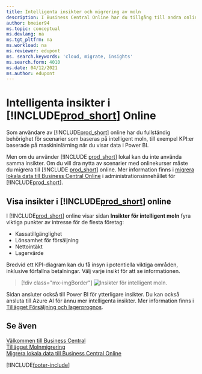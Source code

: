 ```yaml
---
title: Intelligenta insikter och migrering av moln
description: I Business Central Online har du tillgång till andra online-tjänster och du kan till exempel få smarta insikter som baseras på Azure AI. Läs vidare om du tänker migrera från lokal plats till molnet.
author: bmeier94
ms.topic: conceptual
ms.devlang: na
ms.tgt_pltfrm: na
ms.workload: na
ms.reviewer: edupont
ms. search.keywords: 'cloud, migrate, insights'
ms.search.form: 4010
ms.date: 04/12/2021
ms.author: edupont
---
```


# <a name="intelligent-insights-in-includeprodshortincludesprodshortmd-online" />Intelligenta insikter i [!INCLUDE[prod_short](includes/prod_short.md)] Online

Som användare av [!INCLUDE[prod_short](includes/prod_short.md)] online har du fullständig behörighet för scenarier som baseras på intelligent moln, till exempel KPI:er baserade på maskininlärning när du visar data i Power BI.  

Men om du använder [!INCLUDE [prod_short](includes/prod_short.md)] lokal kan du inte använda samma insikter. Om du vill dra nytta av scenarier med onlinekurser måste du migrera till [!INCLUDE [prod_short](includes/prod_short.md)] online. Mer information finns i [migrera lokala data till Business Central Online](/dynamics365/business-central/dev-itpro/administration/migrate-data) i administrationsinnehållet för [!INCLUDE[prod_short](includes/prod_short.md)].  

## <a name="viewing-insights-in-includeprodshortincludesprodshortmd-online" />Visa insikter i [!INCLUDE[prod_short](includes/prod_short.md)] online

I [!INCLUDE[prod_short](includes/prod_short.md)] online visar sidan **Insikter för intelligent moln** fyra viktiga punkter av intresse för de flesta företag:

- Kassatillgänglighet
- Lönsamhet för försäljning
- Nettointäkt
- Lagervärde

Bredvid ett KPI-diagram kan du få insyn i potentiella viktiga områden, inklusive förfallna betalningar. Välj varje insikt för att se informationen.  

> [!div class="mx-imgBorder"]
> ![Insikter för intelligent moln.](media/across-intelligent-cloud/intelligentcloudApril19.png "Insikter för intelligent moln i Business Central Online")

Sidan ansluter också till Power BI för ytterligare insikter. Du kan också ansluta till Azure AI för ännu mer intelligenta insikter. Mer information finns i [Tillägget Försäljning och lagerprognos](ui-extensions-sales-forecast.md).  

## <a name="see-also" />Se även

[Välkommen till Business Central](welcome.md)  
[Tillägget Molnmigrering](ui-extensions-data-replication.md)  
[Migrera lokala data till Business Central Online](/dynamics365/business-central/dev-itpro/administration/migrate-data)  

[!INCLUDE[footer-include](includes/footer-banner.md)]
